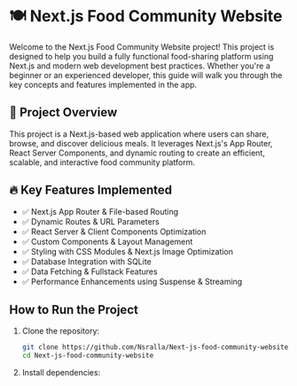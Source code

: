 # 🍽️ Next.js Food Community Website

Welcome to the Next.js Food Community Website project! This project is designed to help you build a fully functional food-sharing platform using Next.js and modern web development best practices. Whether you're a beginner or an experienced developer, this guide will walk you through the key concepts and features implemented in the app.

## 📌 Project Overview

This project is a Next.js-based web application where users can share, browse, and discover delicious meals. It leverages Next.js's App Router, React Server Components, and dynamic routing to create an efficient, scalable, and interactive food community platform.

## 🔥 Key Features Implemented

- ✅ Next.js App Router & File-based Routing
- ✅ Dynamic Routes & URL Parameters
- ✅ React Server & Client Components Optimization
- ✅ Custom Components & Layout Management
- ✅ Styling with CSS Modules & Next.js Image Optimization
- ✅ Database Integration with SQLite
- ✅ Data Fetching & Fullstack Features
- ✅ Performance Enhancements using Suspense & Streaming

## How to Run the Project

1. Clone the repository:
   ```bash
   git clone https://github.com/Nsralla/Next-js-food-community-website.git
   cd Next-js-food-community-website

2. Install dependencies:
   ```npm install

